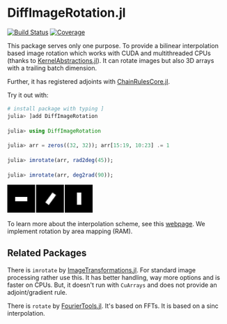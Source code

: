 # DiffImageRotation.jl

[![Build Status](https://github.com/roflmaostc/DiffImageRotation.jl/actions/workflows/CI.yml/badge.svg?branch=main)](https://github.com/roflmaostc/DiffImageRotation.jl/actions/workflows/CI.yml?query=branch%3Amain)
[![Coverage](https://codecov.io/gh/roflmaostc/DiffImageRotation.jl/branch/main/graph/badge.svg)](https://codecov.io/gh/roflmaostc/DiffImageRotation.jl) 

This package serves only one purpose.
To provide a bilinear interpolation based image rotation which works with CUDA and multithreaded CPUs
(thanks to [KernelAbstractions.jl](https://github.com/JuliaGPU/KernelAbstractions.jl)).
It can rotate images but also 3D arrays with a trailing batch dimension.

Further, it has registered adjoints with [ChainRulesCore.jl](https://github.com/JuliaDiff/ChainRulesCore.jl).

Try it out with:
```julia
# install package with typing ]
julia> ]add DiffImageRotation

julia> using DiffImageRotation

julia> arr = zeros((32, 32)); arr[15:19, 10:23] .= 1 

julia> imrotate(arr, rad2deg(45));

julia> imrotate(arr, deg2rad(90));
```

![](examples/example.png)

To learn more about the interpolation scheme, see this [webpage](http://www.leptonica.org/rotation.html). We implement rotation by area mapping (RAM).

## Related Packages
There is `imrotate` by [ImageTransformations.jl](https://github.com/JuliaImages/ImageTransformations.jl).
For standard image processing rather use this. It has better handling, way more options and is faster on CPUs.
But, it doesn't run with `CuArrays` and does not provide an adjoint/gradient rule.

There is `rotate` by [FourierTools.jl](https://nanoimaging.de/FourierTools.jl/dev/rotate/).
It's based on FFTs. It is based on a sinc interpolation.
